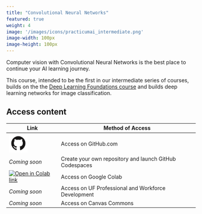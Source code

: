 ```yaml
---
title: "Convolutional Neural Networks"
featured: true
weight: 4
image: '/images/icons/practicumai_intermediate.png'
image-width: 100px
image-height: 100px
---
```


Computer vision with Convolutional Neural Networks is the best place to continue your AI learning journey.

This course, intended to be the first in our intermediate series of courses, builds on the the [Deep Learning Foundations course](/courses/deep_learning) and builds deep learning networks for image classification. 

## Access content

Link | Method of Access
-----|-----------------
<a href='https://github.com/PracticumAI/cnn'><img src='/images/GitHub-Mark.png' alt='GitHub.com logo' width=50></a> | Access on GitHub.com
*Coming soon* | Create your own repository and launch GitHub Codespaces
<a href='https://colab.research.google.com/github/PracticumAI/cnn'><img src='https://colab.research.google.com/assets/colab-badge.svg' alt='Open in Colab link'></a> | Access on Google Colab
*Coming soon* | Access on UF Professional and Workforce Development
*Coming soon* | Access on Canvas Commons